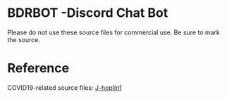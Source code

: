 # BDRBOT -Discord Chat Bot
  Please do not use these source files for commercial use.
  Be sure to mark the source.

# Reference
  COVID19-related source files: <a href="https://github.com/J-hoplin1/Covid19-Information-bot">J-hoplin1</a>
